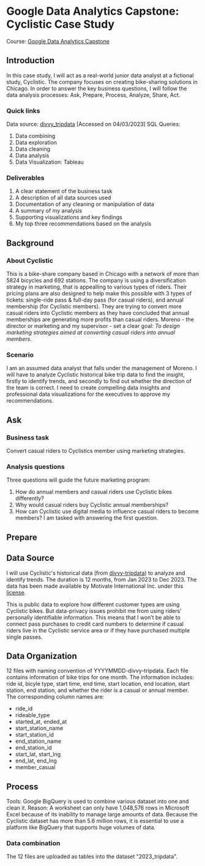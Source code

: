 # **Google Data Analytics Capstone: Cyclistic Case Study**
Course: [Google Data Analytics Capstone](https://www.coursera.org/learn/google-data-analytics-capstone)
## Introduction
In this case study, I will act as a real-world junior data analyst at a fictional study, Cyclistic. The company focuses on creating bike-sharing solutions in Chicago. In order to answer the key business questions, I will follow the data analysis processes: Ask, Prepare, Process, Analyze, Share, Act. 
### Quick links
Data source: [divvy_tripdata](https://divvy-tripdata.s3.amazonaws.com/index.html) [Accessed on 04/03/2023]
SQL Queries:
1. Data combining
2. Data exploration
3. Data cleaning
4. Data analysis
5. Data Visualization: Tableau
### Deliverables
1. A clear statement of the business task
2. A description of all data sources used
3. Documentation of any cleaning or manipulation of data
4. A summary of my analysis
5. Supporting visualizations and key findings
6. My top three recommendations based on the analysis
## Background
### About Cyclistic
This is a bike-share company based in Chicago with a network of more than 5824 bicycles and 692 stations. The company is using a diversification strategy in marketing, that is appealling to various types of riders. Their pricing plans are also designed to help make this possible with 3 types of tickets: single-ride pass & full-day pass (for casual riders), and annual membership (for Cyclistic members). They are trying to convert more casual riders into Cyclistic members as they have concluded that annual memberships are generating more profits than casual riders. Moreno - the director or marketing and my supervisor - set a clear goal: *To design marketing strategies aimed at converting casual riders into annual members*.
### Scenario
I am an assumed data analyst that falls under the management of Moreno. I will have to analyze Cyclistic historical bike trip data to find the insight, firstly to identify trends, and secondly to find out whether the direction of the team is correct. I need to create compelling data insights and professional data visualizations for the executives to approve my recommendations.
## Ask
### Business task
Convert casual riders to Cyclistics member using marketing strategies.
### Analysis questions
Three questions will guide the future marketing program:
1. How do annual members and casual riders use Cyclistic bikes differently?
2. Why would casual riders buy Cyclistic annual memberships?
3. How can Cyclistic use digital media to influence casual riders to become members?
I am tasked with answering the first question.
## Prepare
## Data Source
I will use Cyclistic's historical data (from [divvy-tripdata](https://divvy-tripdata.s3.amazonaws.com/index.html)) to analyze and identify trends. The duration is 12 months, from Jan 2023 to Dec 2023. The data has been made available by Motivate International Inc. under this [license](https://divvybikes.com/data-license-agreement).

This is public data to explore how different customer types are using Cyclistic bikes. But data-privacy issues prohibit me from using riders’ personally identifiable information. This means that I won’t be able to connect pass purchases to credit card numbers to determine if casual riders live in the Cyclistic service area or if they have purchased multiple single passes.
## Data Organization
12 files with naming convention of YYYYMMDD-divvy-tripdata. Each file contains information of bike trips for one month. The information includes: ride id, bicyle type, start time, end time, start location, end location, start station, end station, and whether the rider is a casual or annual member. The corresponding column names are:
- ride_id
- rideable_type
- started_at, ended_at
- start_station_name
- start_station_id
- end_station_name
- end_station_id
- start_lat, start_lng
- end_lat, end_lng
- member_casual
## Process
Tools: Google BigQuery is used to combine various dataset into one and clean it.
Reason:
A worksheet can only have 1,048,576 rows in Microsoft Excel because of its inability to manage large amounts of data. Because the Cyclistic dataset has more than 5.6 million rows, it is essential to use a platform like BigQuery that supports huge volumes of data.
### Data combination
The 12 files are uploaded as tables into the dataset "2023_tripdata". 
